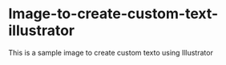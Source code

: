 # Image-to-create-custom-text-illustrator
This is a sample image to create custom texto using Illustrator
